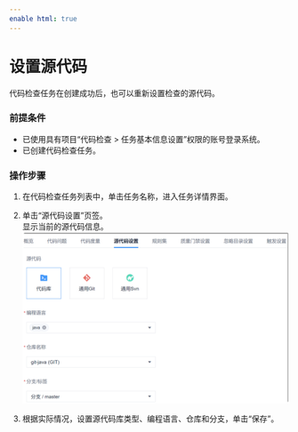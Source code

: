 ```yaml
---
enable html: true
---
```

# 设置源代码

代码检查任务在创建成功后，也可以重新设置检查的源代码。

### 前提条件
* 已使用具有项目“代码检查 > 任务基本信息设置”权限的账号登录系统。
* 已创建代码检查任务。

### 操作步骤
1. 在代码检查任务列表中，单击任务名称，进入任务详情界面。
2. 单击“源代码设置”页签。          
  显示当前的源代码信息。       
   <img src="fig/代码检查-源代码.png" style="zoom:50%">     
   
3. 根据实际情况，设置源代码库类型、编程语言、仓库和分支，单击“保存”。
 